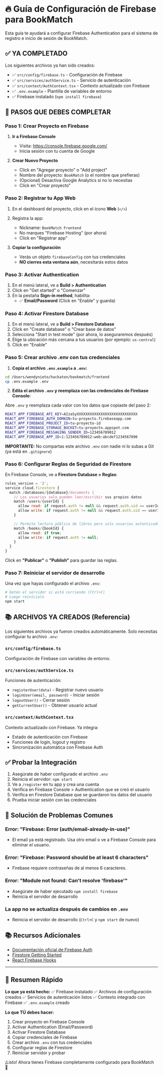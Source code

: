 # 🔥 Guía de Configuración de Firebase para BookMatch

Esta guía te ayudará a configurar Firebase Authentication para el sistema de registro e inicio de sesión de BookMatch.

## ✅ YA COMPLETADO

Los siguientes archivos ya han sido creados:
- ✅ `src/config/firebase.ts` - Configuración de Firebase
- ✅ `src/services/authService.ts` - Servicio de autenticación
- ✅ `src/context/AuthContext.tsx` - Contexto actualizado con Firebase
- ✅ `.env.example` - Plantilla de variables de entorno
- ✅ Firebase instalado (`npm install firebase`)

## 🚀 PASOS QUE DEBES COMPLETAR

### Paso 1: Crear Proyecto en Firebase

1. **Ir a Firebase Console**
   - Visita: https://console.firebase.google.com/
   - Inicia sesión con tu cuenta de Google

2. **Crear Nuevo Proyecto**
   - Click en "Agregar proyecto" o "Add project"
   - Nombre del proyecto: `BookMatch` (o el nombre que prefieras)
   - (Opcional) Desactiva Google Analytics si no lo necesitas
   - Click en "Crear proyecto"

### Paso 2: Registrar tu App Web

1. En el dashboard del proyecto, click en el ícono **Web** (`</>`)
2. Registra la app:
   - Nickname: `BookMatch Frontend`
   - No marques "Firebase Hosting" (por ahora)
   - Click en "Registrar app"

3. **Copiar la configuración**
   - Verás un objeto `firebaseConfig` con tus credenciales
   - **NO cierres esta ventana aún**, necesitarás estos datos

### Paso 3: Activar Authentication

1. En el menú lateral, ve a **Build > Authentication**
2. Click en "Get started" o "Comenzar"
3. En la pestaña **Sign-in method**, habilita:
   - ✅ **Email/Password** (Click en "Enable" y guarda)

### Paso 4: Activar Firestore Database

1. En el menú lateral, ve a **Build > Firestore Database**
2. Click en "Create database" o "Crear base de datos"
3. Selecciona "Start in test mode" (por ahora, lo aseguraremos después)
4. Elige la ubicación más cercana a tus usuarios (por ejemplo: `us-central`)
5. Click en "Enable"

### Paso 5: Crear archivo .env con tus credenciales

1. **Copia el archivo `.env.example` a `.env`:**

```bash
cd /Users/wendynieto/hackaton/bookmatch/frontend
cp .env.example .env
```

2. **Edita el archivo `.env` y reemplaza con las credenciales de Firebase Console:**

Abre `.env` y reemplaza cada valor con los datos que copiaste del paso 2:

```bash
REACT_APP_FIREBASE_API_KEY=AIzaSyXXXXXXXXXXXXXXXXXXXXXXXXXXXX
REACT_APP_FIREBASE_AUTH_DOMAIN=tu-proyecto.firebaseapp.com
REACT_APP_FIREBASE_PROJECT_ID=tu-proyecto-id
REACT_APP_FIREBASE_STORAGE_BUCKET=tu-proyecto.appspot.com
REACT_APP_FIREBASE_MESSAGING_SENDER_ID=123456789012
REACT_APP_FIREBASE_APP_ID=1:123456789012:web:abcdef1234567890
```

**IMPORTANTE:** No compartas este archivo `.env` con nadie ni lo subas a Git (ya está en `.gitignore`)

### Paso 6: Configurar Reglas de Seguridad de Firestore

En Firebase Console, ve a **Firestore Database > Reglas**:

```javascript
rules_version = '2';
service cloud.firestore {
  match /databases/{database}/documents {
    // Los usuarios solo pueden leer/escribir sus propios datos
    match /users/{userId} {
      allow read: if request.auth != null && request.auth.uid == userId;
      allow write: if request.auth != null && request.auth.uid == userId;
    }

    // Permite lectura pública de libros pero solo usuarios autenticados pueden escribir
    match /books/{bookId} {
      allow read: if true;
      allow write: if request.auth != null;
    }
  }
}
```

Click en **"Publicar"** o **"Publish"** para guardar las reglas.

### Paso 7: Reiniciar el servidor de desarrollo

Una vez que hayas configurado el archivo `.env`:

```bash
# Detén el servidor si está corriendo (Ctrl+C)
# Luego reinícialo
npm start
```

## 📚 ARCHIVOS YA CREADOS (Referencia)

Los siguientes archivos ya fueron creados automáticamente. Solo necesitas configurar tu archivo `.env`:

### `src/config/firebase.ts`
Configuración de Firebase con variables de entorno.

### `src/services/authService.ts`
Funciones de autenticación:
- `registerUser(data)` - Registrar nuevo usuario
- `loginUser(email, password)` - Iniciar sesión
- `logoutUser()` - Cerrar sesión
- `getCurrentUser()` - Obtener usuario actual

### `src/context/AuthContext.tsx`
Contexto actualizado con Firebase. Ya integra:
- Estado de autenticación con Firebase
- Funciones de login, logout y registro
- Sincronización automática con Firebase Auth

## ✅ Probar la Integración

1. Asegúrate de haber configurado el archivo `.env`
2. Reinicia el servidor: `npm start`
3. Ve a `/register` en tu app y crea una cuenta
4. Verifica en Firebase Console > Authentication que se creó el usuario
5. Verifica en Firestore Database que se guardaron los datos del usuario
6. Prueba iniciar sesión con las credenciales

## 🚨 Solución de Problemas Comunes

### Error: "Firebase: Error (auth/email-already-in-use)"
- El email ya está registrado. Usa otro email o ve a Firebase Console para eliminar el usuario.

### Error: "Firebase: Password should be at least 6 characters"
- Firebase requiere contraseñas de al menos 6 caracteres.

### Error: "Module not found: Can't resolve 'firebase'"
- Asegúrate de haber ejecutado `npm install firebase`
- Reinicia el servidor de desarrollo

### La app no se actualiza después de cambios en `.env`
- Reinicia el servidor de desarrollo (`Ctrl+C` y `npm start` de nuevo)

## 📚 Recursos Adicionales

- [Documentación oficial de Firebase Auth](https://firebase.google.com/docs/auth)
- [Firestore Getting Started](https://firebase.google.com/docs/firestore)
- [React Firebase Hooks](https://github.com/CSFrequency/react-firebase-hooks)

---

## 🎯 Resumen Rápido

**Lo que ya está hecho:**
✅ Firebase instalado
✅ Archivos de configuración creados
✅ Servicios de autenticación listos
✅ Contexto integrado con Firebase
✅ `.env.example` creado

**Lo que TÚ debes hacer:**
1. Crear proyecto en Firebase Console
2. Activar Authentication (Email/Password)
3. Activar Firestore Database
4. Copiar credenciales de Firebase
5. Crear archivo `.env` con tus credenciales
6. Configurar reglas de Firestore
7. Reiniciar servidor y probar

¡Listo! Ahora tienes Firebase completamente configurado para BookMatch 🎉
